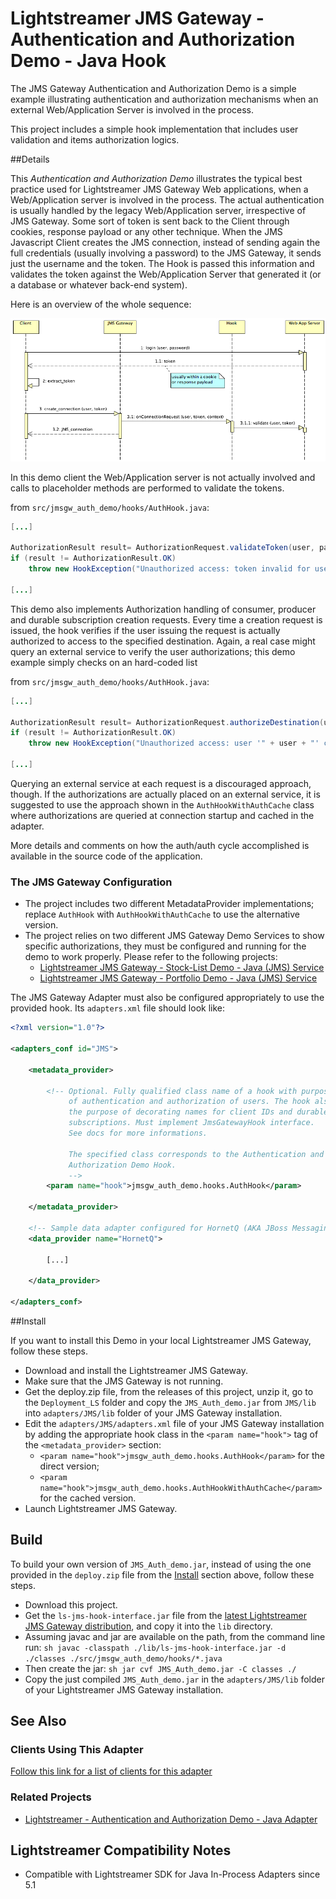 # Lightstreamer JMS Gateway - Authentication and Authorization Demo - Java Hook

The JMS Gateway Authentication and Authorization Demo is a simple example illustrating authentication and authorization mechanisms when an external
Web/Application Server is involved in the process.

This project includes a simple hook implementation that includes user validation and items authorization logics.


##Details

This *Authentication and Authorization Demo* illustrates the typical best practice used for Lightstreamer JMS Gateway Web applications, when a Web/Application server is involved in the process.
The actual authentication is usually handled by the legacy Web/Application server, irrespective of JMS Gateway.
Some sort of token is sent back to the Client through cookies, response payload or any other technique.
When the JMS Javascript Client creates the JMS connection, instead of sending again the full credentials (usually involving a password) to
the JMS Gateway, it sends just the username and the token.
The Hook is passed this information and validates the token against the Web/Application Server that
generated it (or a database or whatever back-end system).

Here is an overview of the whole sequence:

![sequence diagram](sequence_diagram.png)

In this demo client the Web/Application server is not actually involved and calls to placeholder methods are performed to validate the tokens.

from `src/jmsgw_auth_demo/hooks/AuthHook.java`:

```java
[...]

AuthorizationResult result= AuthorizationRequest.validateToken(user, password);
if (result != AuthorizationResult.OK)
    throw new HookException("Unauthorized access: token invalid for user '" + user + "'", result.toString());

[...]
```

This demo also implements Authorization handling of consumer, producer and durable subscription creation requests.
Every time a creation request is issued, the hook verifies if the user issuing the request is actually authorized to access to the specified destination.
Again, a real case might query an external service to verify the user authorizations; this demo example simply checks on an hard-coded list

from `src/jmsgw_auth_demo/hooks/AuthHook.java`:

```java
[...]

AuthorizationResult result= AuthorizationRequest.authorizeDestination(user, destinationName);
if (result != AuthorizationResult.OK)
    throw new HookException("Unauthorized access: user '" + user + "' can't receive messages from destination '" + destinationName + "'", result.toString());

[...]
```

Querying an external service at each request is a discouraged approach, though. If the authorizations are actually placed on an external service,
it is suggested to use the approach shown in the `AuthHookWithAuthCache` class where authorizations are queried at connection startup and cached
in the adapter.

More details and comments on how the auth/auth cycle accomplished is available in the source code of the application.


### The JMS Gateway Configuration

* The project includes two different MetadataProvider implementations; replace `AuthHook` with `AuthHookWithAuthCache` to use
the alternative version.
* The project relies on two different JMS Gateway Demo Services to show specific authorizations, they must be configured and
running for the demo to work properly. Please refer to the following projects:
  * [Lightstreamer JMS Gateway - Stock-List Demo - Java (JMS) Service](https://github.com/Lightstreamer/Lightstreamer-JMS-example-StockList-service-java)
  * [Lightstreamer JMS Gateway - Portfolio Demo - Java (JMS) Service](https://github.com/Lightstreamer/Lightstreamer-JMS-example-Portfolio-service-java)

The JMS Gateway Adapter must also be configured appropriately to use the provided hook. Its `adapters.xml` file should look like:

```xml
<?xml version="1.0"?>

<adapters_conf id="JMS">

    <metadata_provider>

        <!-- Optional. Fully qualified class name of a hook with purpose
        	 of authentication and authorization of users. The hook also has
        	 the purpose of decorating names for client IDs and durable
        	 subscriptions. Must implement JmsGatewayHook interface.
        	 See docs for more informations.

        	 The specified class corresponds to the Authentication and
        	 Authorization Demo Hook.
        	 -->
        <param name="hook">jmsgw_auth_demo.hooks.AuthHook</param>

    </metadata_provider>

	<!-- Sample data adapter configured for HornetQ (AKA JBoss Messaging). -->
    <data_provider name="HornetQ">

        [...]

    </data_provider>

</adapters_conf>
```

##Install

If you want to install this Demo in your local Lightstreamer JMS Gateway, follow these steps.

* Download and install the Lightstreamer JMS Gateway.
* Make sure that the JMS Gateway is not running.
* Get the deploy.zip file, from the releases of this project, unzip it, go to the `Deployment_LS` folder and copy the `JMS_Auth_demo.jar` from `JMS/lib` into `adapters/JMS/lib` folder
of your JMS Gateway installation.
* Edit the `adapters/JMS/adapters.xml` file of your JMS Gateway installation by adding the appropriate hook class in the `<param name="hook">` tag of the `<metadata_provider>` section:
  * `<param name="hook">jmsgw_auth_demo.hooks.AuthHook</param>` for the direct version;
  * `<param name="hook">jmsgw_auth_demo.hooks.AuthHookWithAuthCache</param>` for the cached version.
* Launch Lightstreamer JMS Gateway.

## Build

To build your own version of `JMS_Auth_demo.jar`, instead of using the one provided in the `deploy.zip` file from the [Install](https://github.com/Lightstreamer/Lightstreamer-JMS-example-Auth-hook-java#install) section above, follow these steps.

* Download this project.
* Get the `ls-jms-hook-interface.jar` file from the [latest Lightstreamer JMS Gateway distribution](http://www.lightstreamer.com/download), and copy it into the
`lib` directory.
* Assuming javac and jar are available on the path, from the command line run:
      ```sh
      javac -classpath ./lib/ls-jms-hook-interface.jar -d ./classes ./src/jmsgw_auth_demo/hooks/*.java
      ```
* Then create the jar:
      ```sh
      jar cvf JMS_Auth_demo.jar -C classes ./
      ```
* Copy the just compiled `JMS_Auth_demo.jar` in the `adapters/JMS/lib` folder of your Lightstreamer JMS Gateway installation.

## See Also

### Clients Using This Adapter

[Follow this link for a list of clients for this adapter](https://github.com/Lightstreamer?query=Lightstreamer-JMS-example-auth-client)

### Related Projects

* [Lightstreamer - Authentication and Authorization Demo - Java Adapter](https://github.com/Lightstreamer/Lightstreamer-example-AuthMetadata-adapter-java)

## Lightstreamer Compatibility Notes

* Compatible with Lightstreamer SDK for Java In-Process Adapters since 5.1